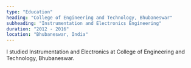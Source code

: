 ```yaml
---
type: "Education"
heading: "College of Engineering and Technology, Bhubaneswar"
subheading: "Instrumentation and Electronics Engineering"
duration: "2012 - 2016"
location: "Bhubaneswar, India"
---
```


I studied Instrumentation and Electronics at College of Engineering and Technology, Bhubaneswar.
